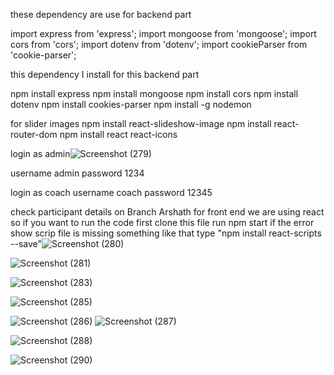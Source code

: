 these dependency are use for backend part

import express from 'express';
import mongoose from 'mongoose';
import cors from 'cors';
import dotenv from 'dotenv';
import cookieParser from 'cookie-parser';

this dependency I install for this backend part

npm install express
npm install mongoose
npm install cors
npm install dotenv
npm install cookies-parser
npm install -g nodemon

for slider images
npm install react-slideshow-image
npm install react-router-dom 
npm install react react-icons

login as admin![Screenshot (279)](https://github.com/user-attachments/assets/b896ece0-a4d4-4a50-9610-55811403114f)

username admin
password 1234

login as coach
username coach
password 12345

check participant details on Branch Arshath
for front end we are using react so if you want to run the code  first clone this file run npm start
if the error show scrip file is missing something like that type "npm install react-scripts --save"![Screenshot (280)](https://github.com/user-attachments/assets/5143c271-c03f-4772-9769-fd5b45e6dc9c)

![Screenshot (281)](https://github.com/user-attachments/assets/a3c1be66-14cf-4eaf-9ac9-b2e076c765a7)

![Screenshot (283)](https://github.com/user-attachments/assets/9e908d9f-15f9-454a-9c38-cde6d680a56d)

![Screenshot (285)](https://github.com/user-attachments/assets/0680273f-3f11-4153-9e48-a69b86312f3e)

![Screenshot (286)](https://github.com/user-attachments/assets/4a5df6c5-ca41-47fb-9b80-74fa450c0536)
![Screenshot (287)](https://github.com/user-attachments/assets/400c5c9b-63d0-4e96-bf69-00ff7352ded2)

![Screenshot (288)](https://github.com/user-attachments/assets/bd057ce3-72f4-427a-90eb-637c5fd21f74)

![Screenshot (290)](https://github.com/user-attachments/assets/476dfbbc-93c9-4a2c-992e-595bd4b1e60d)

